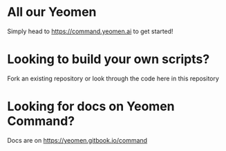 # All our Yeomen
Simply head to https://command.yeomen.ai to get started!

# Looking to build your own scripts?
Fork an existing repository or look through the code here in this repository

# Looking for docs on Yeomen Command?
Docs are on https://yeomen.gitbook.io/command


